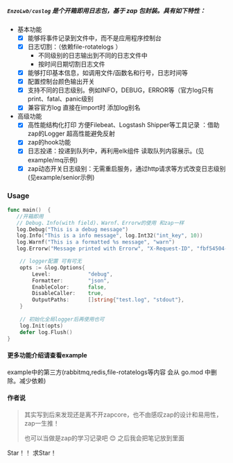 ##### `EnzoLwb/cuslog` 是个开箱即用日志包，基于 zap 包封装。具有如下特性：
 - 基本功能
   - [x] 能够将事件记录到文件中，而不是应用程序控制台
   - [x] 日志切割：（依赖file-rotatelogs ）
     - 不同级别的日志输出到不同的日志文件中
     - 按时间日期切割日志文件 
   - [x] 能够打印基本信息，如调用文件/函数名和行号，日志时间等
   - [x] 配置控制台颜色输出开关
   - [x] 支持不同的日志级别。例如INFO，DEBUG，ERROR等（官方log只有print、fatal、panic级别
   - [x] 兼容官方log 直接在import时 添加log别名
 - 高级功能
   - [x] 高性能结构化打印 方便Filebeat、Logstash Shipper等工具记录 ：借助zap的Logger 超高性能避免反射
   - [x] zap的hook功能
   - [x] 日志投递：投递到队列中，再利用elk组件 读取队列内容展示。(见example/mq示例)
   - [x] zap动态开关日志级别：无需重启服务，通过http请求等方式改变日志级别(见example/senior示例)

### Usage
```go
func main()  {
   //开箱即用
   // Debug、Info(with field)、Warnf、Errorw的使用 和zap一样
   log.Debug("This is a debug message")
   log.Info("This is a info message", log.Int32("int_key", 10))
   log.Warnf("This is a formatted %s message", "warn")
   log.Errorw("Message printed with Errorw", "X-Request-ID", "fbf54504-64da-4088-9b86-67824a7fb508")

    // logger配置 可有可无
    opts := &log.Options{
        Level:            "debug",
        Formatter:        "json",
        EnableColor:      false,
        DisableCaller:    true,
        OutputPaths:      []string{"test.log", "stdout"},
    }
   
    // 初始化全局logger后再使用也可
    log.Init(opts)
    defer log.Flush()
}
```
#### 更多功能介绍请查看example
example中的第三方(rabbitmq,redis,file-rotatelogs等内容 会从 go.mod 中删除。减少依赖)
#### 作者说
> 其实写到后来发现还是离不开zapcore，也不由感叹zap的设计和易用性，zap一生推！
> 
> 也可以当做是zap的学习记录吧 :blush: 之后我会把笔记放到里面

Star！！ 求Star！